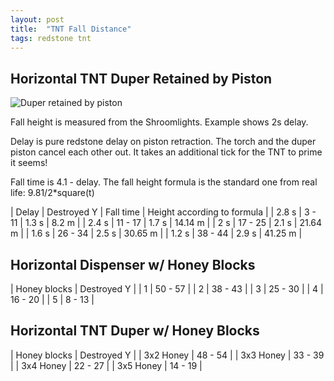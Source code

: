 ```yaml
---
layout: post
title:  "TNT Fall Distance"
tags: redstone tnt
---
```


## Horizontal TNT Duper Retained by Piston

![Duper retained by piston](/random-minecraft/assets/tnt-fall-height/duper-piston.jpg)

Fall height is measured from the Shroomlights.  Example shows 2s delay.

Delay is pure redstone delay on piston retraction.  The torch
and the duper piston cancel each other out.  It takes an additional
tick for the TNT to prime it seems!

Fall time is 4.1 - delay.  The fall height formula is the standard
one from real life:  9.81/2*square(t)

| Delay | Destroyed Y | Fall time | Height according to formula |
| 2.8 s | 3 - 11 | 1.3 s | 8.2 m |
| 2.4 s | 11 - 17 | 1.7 s | 14.14 m |
| 2 s | 17 - 25 | 2.1 s | 21.64 m |
| 1.6 s | 26 - 34 | 2.5 s | 30.65 m |
| 1.2 s | 38 - 44 | 2.9 s | 41.25 m |


## Horizontal Dispenser w/ Honey Blocks

| Honey blocks | Destroyed Y |
| 1  | 50 - 57 |
| 2 | 38 - 43 |
| 3 | 25 - 30 |
| 4 | 16 - 20 |
| 5 | 8 - 13 |


## Horizontal TNT Duper w/ Honey Blocks

| Honey blocks | Destroyed Y |
| 3x2 Honey | 48 - 54 |
| 3x3 Honey | 33 - 39 |
| 3x4 Honey | 22 - 27 |
| 3x5 Honey | 14 - 19 |


